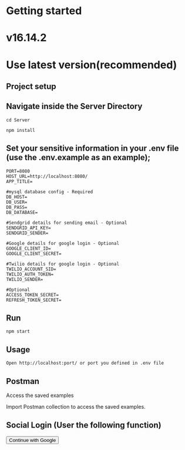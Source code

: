 # Getting started 


# v16.14.2
# Use latest version(recommended)

## Project setup

## Navigate inside the Server Directory
`````
cd Server
`````

`````
npm install
`````

## Set your sensitive information in your .env file (use the .env.example as an example);
`````
PORT=8080
HOST_URL=http://localhost:8080/
APP_TITLE=

#mysql database config - Required
DB_HOST=
DB_USER=
DB_PASS=
DB_DATABASE=

#Sendgrid details for sending email - Optional
SENDGRID_API_KEY=
SENDGRID_SENDER=

#Google details for google login - Optional
GOOGLE_CLIENT_ID=
GOOGLE_CLIENT_SECRET=

#Twilio details for google login - Optional
TWILIO_ACCOUNT_SID=
TWILIO_AUTH_TOKEN=
TWILIO_SENDER=

#Optional
ACCESS_TOKEN_SECRET=
REFRESH_TOKEN_SECRET=
`````

## Run
`````
npm start
`````

## Usage
`````
Open http://localhost:port/ or port you defined in .env file
`````

## Postman

Access the saved examples

Import Postman collection to access the saved examples.




## Social Login (User the following function)

<button onClick="googleLogin()">Continue with Google</button>
<pre id="result">

</pre>
<script>
    function googleLogin() {
        window.open('HOST_URL/login/google', "mywindow", "location=1,status=1,scrollbars=1, width=800,height=800");
        let listener = window.addEventListener('message', (message) => {
            console.log(message.data);
            document.getElementById('result').innerHTML = JSON.stringify(message.data);
        });
    }
</script>